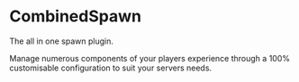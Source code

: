 # CombinedSpawn
The all in one spawn plugin.

Manage numerous components of your players experience through a 100% customisable configuration to suit your servers needs.
